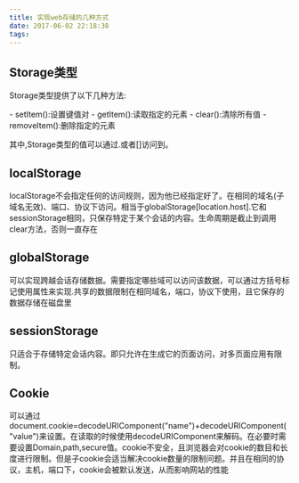 ```yaml
---
title: 实现web存储的几种方式
date: 2017-06-02 22:18:38
tags:
---
```

<h2>Storage类型</h2>
<p>	Storage类型提供了以下几种方法:</p>
- setItem():设置键值对
- getItem():读取指定的元素
- clear():清除所有值
- removeItem():删除指定的元素

其中,Storage类型的值可以通过.或者[]访问到。
<h2>localStorage</h2>
<p>localStorage不会指定任何的访问规则，因为他已经指定好了。在相同的域名(子域名无效)、端口、协议下访问。相当于globalStorage[location.host].它和sessionStorage相同，只保存特定于某个会话的内容。生命周期是截止到调用clear方法，否则一直存在</p>
<h2>globalStorage</h2>
<p>可以实现跨越会话存储数据。需要指定哪些域可以访问该数据，可以通过方括号标记使用属性来实现.共享的数据限制在相同域名，端口，协议下使用，且它保存的数据存储在磁盘里</p>
<h2>sessionStorage</h2>
<p>只适合于存储特定会话内容。即只允许在生成它的页面访问，对多页面应用有限制。</p>
<h2>Cookie</h2>
<p>可以通过document.cookie=decodeURIComponent("name")+decodeURIComponent("value")来设置。在读取的时候使用decodeURIComponent来解码。在必要时需要设置Domain,path,secure值。cookie不安全，且浏览器会对cookie的数目和长度进行限制。但是子cookie会适当解决cookie数量的限制问题。并且在相同的协议，主机，端口下，cookie会被默认发送，从而影响网站的性能</p>